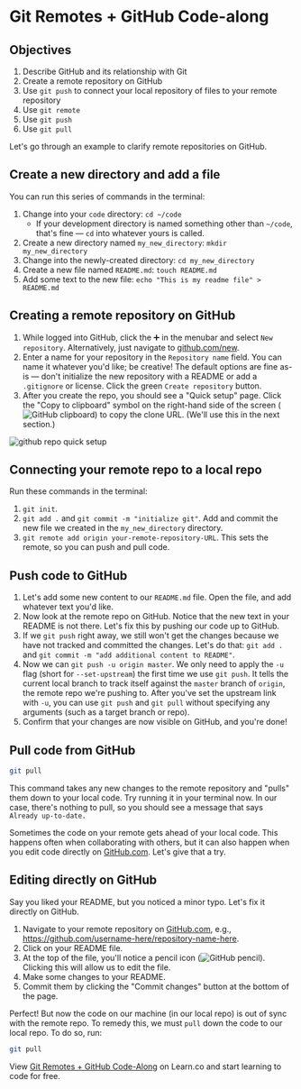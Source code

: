 # Git Remotes + GitHub Code-along

## Objectives
1. Describe GitHub and its relationship with Git
2. Create a remote repository on GitHub
3. Use `git push` to connect your local repository of files to your remote repository
4. Use `git remote`
5. Use `git push`
6. Use `git pull`

Let's go through an example to clarify remote repositories on GitHub.

## Create a new directory and add a file
You can run this series of commands in the terminal:
1. Change into your `code` directory: `cd ~/code`
    - If your development directory is named something other than `~/code`, that's fine — `cd` into whatever yours is called.
2. Create a new directory named `my_new_directory`: `mkdir my_new_directory`
3. Change into the newly-created directory: `cd my_new_directory`
4. Create a new file named `README.md`: `touch README.md`
5. Add some text to the new file: `echo "This is my readme file" > README.md`

## Creating a remote repository on GitHub
1. While logged into GitHub, click the :heavy_plus_sign: in the menubar and select `New repository`. Alternatively, just navigate to [github.com/new](https://github.com/new).
2. Enter a name for your repository in the `Repository name` field. You can name it whatever you'd like; be creative! The default options are fine as-is — don't initialize the new repository with a README or add a `.gitignore` or license. Click the green `Create repository` button.
3. After you create the repo, you should see a "Quick setup" page. Click the "Copy to clipboard" symbol on the right-hand side of the screen (![GitHub clipboard](http://i.imgur.com/M8ihFoJ.png)) to copy the clone URL. (We'll use this in the next section.)

![github repo quick setup](https://curriculum-content.s3.amazonaws.com/web-development/enough-git-for-learn-co/github_quick_setup.png)

## Connecting your remote repo to a local repo
Run these commands in the terminal:
1. `git init`.
2. `git add .` and `git commit -m "initialize git"`. Add and commit the new file we created in the `my_new_directory` directory.
3. `git remote add origin your-remote-repository-URL`. This sets the remote, so you can push and pull code.

## Push code to GitHub
1. Let's add some new content to our `README.md` file. Open the file, and add whatever text you'd like.
2. Now look at the remote repo on GitHub. Notice that the new text in your README is not there. Let's fix this by pushing our code up to GitHub.
3. If we `git push` right away, we still won't get the changes because we have not tracked and committed the changes. Let's do that: `git add .` and `git commit -m "add additional content to README"`.
4. Now we can `git push -u origin master`. We only need to apply the `-u` flag (short for `--set-upstream`) the first time we use `git push`. It tells the current local branch to track itself against the `master` branch of `origin`, the remote repo we're pushing to. After you've set the upstream link with `-u`, you can use `git push` and `git pull` without specifying any arguments (such as a target branch or repo).
5. Confirm that your changes are now visible on GitHub, and you're done!

## Pull code from GitHub
```bash
git pull
```

This command takes any new changes to the remote repository and "pulls" them down to your local code. Try running it in your terminal now. In our case, there's nothing to pull, so you should see a message that says `Already up-to-date.`

Sometimes the code on your remote gets ahead of your local code. This happens often when collaborating with others, but it can also happen when you edit code directly on [GitHub.com](https://github.com/). Let's give that a try.

## Editing directly on GitHub
Say you liked your README, but you noticed a minor typo. Let's fix it directly on GitHub.

1. Navigate to your remote repository on [GitHub.com](https://github.com/), e.g., https://github.com/username-here/repository-name-here.
2. Click on your README file.
3. At the top of the file, you'll notice a pencil icon (![GitHub pencil](http://i.imgur.com/J3HiLhO.png)). Clicking this will allow us to edit the file.
4. Make some changes to your README.
5. Commit them by clicking the "Commit changes" button at the bottom of the page.

Perfect! But now the code on our machine (in our local repo) is out of sync with the remote repo. To remedy this, we must `pull` down the code to our local repo. To do so, run:

```bash
git pull
``` 

<p data-visibility='hidden'>View <a href='https://learn.co/lessons/git-remote-code-along' title='Git Remotes + GitHub Code-Along'>Git Remotes + GitHub Code-Along</a> on Learn.co and start learning to code for free.</p>
